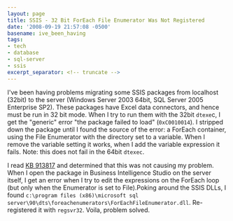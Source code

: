 ```yaml
---
layout: page
title: SSIS - 32 Bit ForEach File Enumerator Was Not Registered
date: '2008-09-19 21:57:08 -0500'
basename: ive_been_having
tags:
- tech
- database
- sql-server
- ssis
excerpt_separator: <!-- truncate -->
---
```


I've been having problems migrating some SSIS packages from localhost (32bit) to
the server (Windows Server 2003 64bit, SQL Server 2005 Enterprise SP2). These
packages have Excel data connectors, and hence must be run in 32 bit mode. When
I try to run them with the 32bit `dtexe`c, I get the "generic" error "the package
failed to load" (`0xC0010014`). I stripped down the package until I found the
source of the error: a ForEach container, using the File Enumerator with the
directory set to a variable. When I remove the variable setting it works, when I
add the variable expression it fails. Note: this does not fail in the 64bit
`dtexec`.

<!-- truncate -->

I read [KB
913817](http://support.microsoft.com/default.aspx?scid=kb;en-us;913817) and determined that this was not causing my problem. When I open the
package in Business Intelligence Studio on the server itself, I get an error
when I try to edit the expressions on the ForEach loop (but only when the
Enumerator is set to File).Poking around the SSIS DLLs, I found `c:\program files
(x86)\microsoft sql server\90\dts\foreachenumerators\ForEachFileEnumerator.dll`.
Re-registered it with `regsvr32`. Voila, problem solved.
